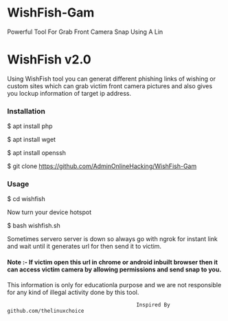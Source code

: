 # WishFish-Gam
Powerful Tool For Grab Front Camera Snap Using A Lin
<h1>WishFish v2.0</h1>

                                                   

<p>Using WishFish tool you can generat different phishing links of wishing or custom sites which can grab victim front camera pictures and also gives you lockup information of target ip address.

<p1>

<h3>Installation</h3>

$ apt install php

$ apt install wget

$ apt install openssh

$ git clone https://github.com/AdminOnlineHacking/WishFish-Gam

<h3>Usage</h3>

$ cd wishfish

Now turn your device hotspot

$ bash wishfish.sh

<p>Sometimes servero server is down so always go with ngrok for instant link and wait until it generates url for then send it to victim.

</p>

 
<h4>Note :- If victim open this url in chrome or android inbuilt browser then it can access victim camera by allowing permissions and send snap to you.

</h4>

This information is only for educationla purpose and we are not responsible for any kind of illegal activity done by this tool.

                                              Inspired By github.com/thelinuxchoice
